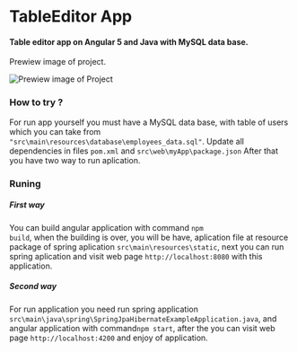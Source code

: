 # TableEditor App
#### Table editor app on Angular 5 and Java with MySQL data base.
 
 
 Prewiew image of project. 
 
![Prewiew image of Project](https://i.imgur.com/0fxBQHa.png)

### How to try ?
For run app yourself you must have a MySQL data base, 
with table of users which you can take from  <code>"src\main\resources\database\employees_data.sql"</code>.
Update all dependencies in files <code>pom.xml</code> and <code>src\web\myApp\package.json</code>
After that you have two way to run aplication.

### Runing

##### First way
You can build angular application with command <code>npm build</code>, when  the building is over, 
you will be have, aplication file at resource package of spring aplication <code>src\main\resources\static</code>, 
next you can run spring aplication and visit web page <code>http://localhost:8080</code> with this application.

##### Second way
For run application you need run spring application <code>src\main\java\spring\SpringJpaHibernateExampleApplication.java</code>, and angular application with command<code>npm start</code>, after the you can visit web page <code>http://localhost:4200</code> and enjoy of application.
